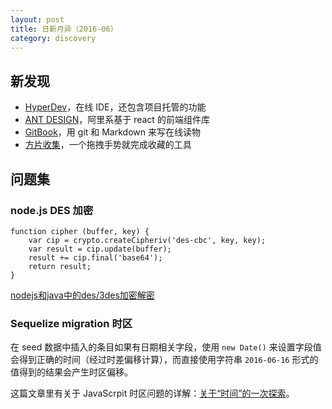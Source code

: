 ```yaml
---
layout: post
title: 日新月异（2016-06）
category: discovery
---
```


新发现
----------

* [HyperDev](https://hyperdev.com/)，在线 IDE，还包含项目托管的功能
* [ANT DESIGN](http://ant.design/)，阿里系基于 react 的前端组件库
* [GitBook](https://www.gitbook.com/)，用 git 和 Markdown 来写在线读物
* [方片收集](http://funp.in/)，一个拖拽手势就完成收藏的工具

问题集
----------

### node.js DES 加密

~~~
function cipher (buffer, key) {
	var cip = crypto.createCipheriv('des-cbc', key, key);
	var result = cip.update(buffer);
	result += cip.final('base64');
	return result;
}
~~~

[nodejs和java中的des/3des加密解密](http://mygo.iteye.com/blog/2018882)

### Sequelize migration 时区

在 seed 数据中插入的条目如果有日期相关字段，使用 `new Date()` 来设置字段值会得到正确的时间（经过时差偏移计算），而直接使用字符串 `2016-06-16` 形式的值得到的结果会产生时区偏移。

这篇文章里有关于 JavaScrpit 时区问题的详解：[关于“时间”的一次探索](https://segmentfault.com/a/1190000004292140)。

